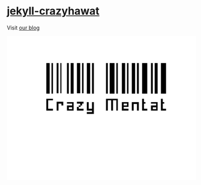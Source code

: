 # [jekyll-crazyhawat](https://marcoaasilva.github.io/jekyll-crazymentat/)

Visit [our blog](https://marcoaasilva.github.io/jekyll-crazymentat/)

![preview](docs/img/MariaRobotFace.gif)

